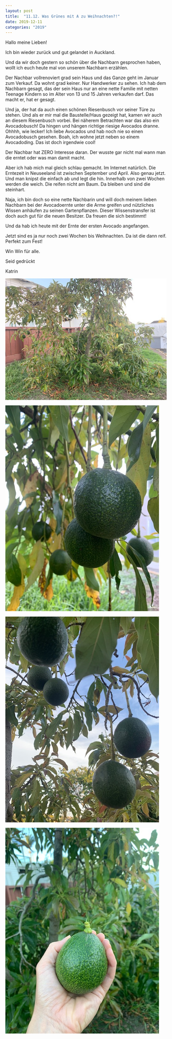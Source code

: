 ```yaml
---
layout: post
title:  "11.12. Was Grünes mit A zu Weihnachten?!"
date: 2019-12-11
categories: "2019"
---
```

Hallo meine Lieben!


Ich bin wieder zurück und gut gelandet in Auckland.

Und da wir doch gestern so schön über die Nachbarn gesprochen haben, wollt ich euch heute mal von unserem Nachbarn erzählen.

Der Nachbar vollrenoviert grad sein Haus und das Ganze geht im Januar zum Verkauf. Da wohnt grad keiner. Nur Handwerker zu sehen. Ich hab dem Nachbarn gesagt, das der sein Haus nur an eine nette Familie mit netten Teenage Kindern so im Alter von 13 und 15 Jahren verkaufen darf. Das macht er, hat er gesagt.

Und ja, der hat da auch einen schönen Riesenbusch vor seiner Türe zu stehen. Und als er mir mal die Baustelle/Haus gezeigt hat, kamen wir auch an diesem Riesenbusch vorbei. Bei näherem Betrachten war das also ein Avocadobusch! Da hingen und hängen richtige riesige Avocados dranne. Ohhhh, wie lecker! Ich liebe Avocados und hab noch nie so einen Avocadobusch gesehen. Boah, ich wohne jetzt neben so einem Avocadoding. Das ist doch irgendwie cool!

Der Nachbar hat ZERO Interesse daran. Der wusste gar nicht mal wann man die erntet oder was man damit macht.

Aber ich hab mich mal gleich schlau gemacht. Im Internet natürlich. Die Erntezeit in Neuseeland ist zwischen September und April. Also genau jetzt. Und man knipst die einfach ab und legt die hin. Innerhalb von zwei Wochen werden die weich. Die reifen nicht am Baum. Da bleiben und sind die steinhart. 

Naja, ich bin doch so eine nette Nachbarin und will doch meinem lieben Nachbarn bei der Avocadoernte unter die Arme greifen und nützliches Wissen anhäufen zu seinen Gartenpflanzen. Dieser Wissenstransfer ist doch auch gut für die neuen Besitzer. Da freuen die sich bestimmt!

Und da hab ich heute mit der Ernte der ersten Avocado angefangen. 

Jetzt sind es ja nur noch zwei Wochen bis Weihnachten. Da ist die dann reif. Perfekt zum Fest!

Win Win für alle.

Seid gedrückt 

Katrin





![image1.jpeg](/assets/2019-12-11/image1.jpeg)

![image2.jpeg](/assets/2019-12-11/image2.jpeg)

![image3.jpeg](/assets/2019-12-11/image3.jpeg)

![image4.jpeg](/assets/2019-12-11/image4.jpeg)


